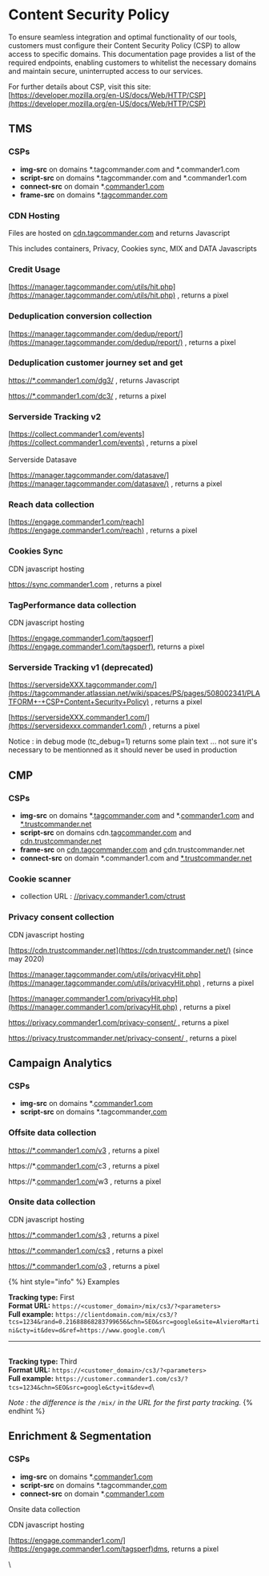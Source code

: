 # Content Security Policy

To ensure seamless integration and optimal functionality of our tools, customers must configure their Content Security Policy (CSP) to allow access to specific domains. This documentation page provides a list of the required endpoints, enabling customers to whitelist the necessary domains and maintain secure, uninterrupted access to our services.

For further details about CSP, visit this site:\
[https://developer.mozilla.org/en-US/docs/Web/HTTP/CSP](https://developer.mozilla.org/en-US/docs/Web/HTTP/CSP)

## TMS <a href="#tag" id="tag"></a>

### CSPs&#x20;

* **img-src** on domains \*.tagcommander.com and \*.commander1.com
* **script-src** on domains \*.tagcommander.com and \*.commander1.com
* **connect-src** on domain \*.[commander1.com](http://commander1.com/)
* **frame-src** on domains \*.[tagcommander.com](http://tagcommander.com/)

### CDN Hosting

Files are hosted on [cdn.tagcommander.com](http://cdn.tagcommander.com/) and returns Javascript

This includes containers, Privacy, Cookies sync, MIX and DATA Javascripts

### Credit Usage

[https://manager.tagcommander.com/utils/hit.php](https://manager.tagcommander.com/utils/hit.php) , returns a pixel

### Deduplication conversion collection

[https://manager.tagcommander.com/dedup/report/](https://manager.tagcommander.com/dedup/report/) , returns a pixel

### Deduplication customer journey set and get

[https://\*.commander1.com/dg3/](https://tagcommander.atlassian.net/wiki/spaces/PS/pages/508002341/PLATFORM+-+CSP+Content+Security+Policy) , returns Javascript

[https://\*.commander1.com/dc3/](https://tagcommander.atlassian.net/wiki/spaces/PS/pages/508002341/PLATFORM+-+CSP+Content+Security+Policy) , returns a pixel

### Serverside Tracking v2

[https://collect.commander1.com/events](https://collect.commander1.com/events) , returns a pixel\
\
Serverside Datasave

[https://manager.tagcommander.com/datasave/](https://manager.tagcommander.com/datasave/) , returns a pixel

### Reach data collection

[https://engage.commander1.com/reach](https://engage.commander1.com/reach) , returns a pixel

### Cookies Sync

CDN javascript hosting

https://sync.commander1.com , returns a pixel

### TagPerformance data collection

CDN javascript hosting

[https://engage.commander1.com/tagsperf](https://engage.commander1.com/tagsperf), returns a pixel

### Serverside Tracking v1 (deprecated)

[https://serversideXXX.tagcommander.com/](https://tagcommander.atlassian.net/wiki/spaces/PS/pages/508002341/PLATFORM+-+CSP+Content+Security+Policy) , returns a pixel

[https://serversideXXX.commander1.com/](https://serversidexxx.commander1.com/) , returns a pixel

Notice : in debug mode (tc\_debug=1) returns some plain text ... not sure it's necessary to be mentionned as it should never be used in production

## CMP <a href="#trust" id="trust"></a>

### CSPs

* **img-src** on domains \*.[tagcommander.com](http://tagcommander.com/) and \*.[commander1.com](http://commander1.com/) and [\*.trustcommander.net](https://tagcommander.atlassian.net/wiki/pages/createpage.action?spaceKey=PS\&title=privacy.trustcommander.net\&linkCreation=true\&fromPageId=508002341)
* **script-src** on domains cdn.[tagcommander.com](http://tagcommander.com/) and [cdn.trustcommander.net](https://tagcommander.atlassian.net/wiki/pages/createpage.action?spaceKey=PS\&title=privacy.trustcommander.net\&linkCreation=true\&fromPageId=508002341)
* **frame-src** on [cdn.tagcommander.com](http://cdn.tagcommander.com/) and [c](http://cdn.truscommander.net/)dn.trustcommander.net
* **connect-src** on domain \*.commander1.com and [\*.trustcommander.net](https://tagcommander.atlassian.net/wiki/pages/createpage.action?spaceKey=PS\&title=privacy.trustcommander.net\&linkCreation=true\&fromPageId=508002341)

### Cookie scanner

* collection URL : [//privacy.commander1.com/ctrust](https://privacy.commander1.com/ctrust)

### Privacy consent collection

CDN javascript hosting

[https://cdn.trustcommander.net](https://cdn.trustcommander.net/) (since may 2020)

[https://manager.tagcommander.com/utils/privacyHit.php](https://manager.tagcommander.com/utils/privacyHit.php) , returns a pixel

[https://manager.commander1.com/privacyHit.php](https://manager.commander1.com/privacyHit.php) , returns a pixel

[https://privacy.commander1.com/privacy-consent/ ,](https://privacy.commander1.com/privacy-consent/,) returns a pixel

[https://privacy.trustcommander.net/privacy-consent/ ,](https://privacy.commander1.com/privacy-consent/,) returns a pixel

## Campaign Analytics <a href="#mix" id="mix"></a>

### CSPs&#x20;

* **img-src** on domains \*.[commander1.com](http://tagcommander.com/)
* **script-src** on domains \*.tagcommander[.com](http://tagcommander.com/)

### Offsite data collection

[https://\*.commander1.com/v3](https://tagcommander.atlassian.net/wiki/spaces/PS/pages/508002341/PLATFORM+-+CSP+Content+Security+Policy) , returns a pixel

https://\*.[commander1.com/](http://commander1.com/v3)c3 , returns a pixel

https://\*.[commander1.com/](http://commander1.com/v3)w3 , returns a pixel

### Onsite data collection

CDN javascript hosting

[https://\*.commander1.com/s3](https://tagcommander.atlassian.net/wiki/spaces/PS/pages/508002341/PLATFORM+-+CSP+Content+Security+Policy) , returns a pixel

[https://\*.commander1.com/cs3](https://tagcommander.atlassian.net/wiki/spaces/PS/pages/508002341/PLATFORM+-+CSP+Content+Security+Policy) , returns a pixel

[https://\*.commander1.com/o3](https://tagcommander.atlassian.net/wiki/spaces/PS/pages/508002341/PLATFORM+-+CSP+Content+Security+Policy) , returns a pixel



{% hint style="info" %}
Examples

**Tracking type:** First\
**Format URL:** `https://<customer_domain>/mix/cs3/?<parameters>`\
**Full example:** `https://clientdomain.com/mix/cs3/?tcs=1234&rand=0.21688868283799656&chn=SEO&src=google&site=AlvieroMartini&cty=it&dev=d&ref=https://www.google.com/`\


***

\
**Tracking type:** Third\
**Format URL:** `https://<customer_domain>/cs3/?<parameters>`\
**Full example:** `https://customer.commander1.com/cs3/?tcs=1234&chn=SEO&src=google&cty=it&dev=d`\


_Note : the difference is the_ `/mix/` _in the URL for the first party tracking._
{% endhint %}

## Enrichment & Segmentation <a href="#data" id="data"></a>

### CSPs&#x20;

* **img-src** on domains \*.[commander1.com](http://tagcommander.com/)
* **script-src** on domains \*.tagcommander[.com](http://tagcommander.com/)
* **connect-src** on domain \*.[commander1.com](http://commander1.com/)

Onsite data collection

CDN javascript hosting

[https://engage.commander1.com/](https://engage.commander1.com/tagsperf)dms, returns a pixel

\
